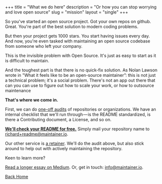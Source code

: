 +++
title = "What we do here"
description = "Or how you can stop worrying and love open source"
slug = "mission"
layout = "single"
+++

So you've started an open source project. Got your own repos on github. Great. You're part of the best solution to modern coding problems.

But then your project gets 1000 stars. You start having issues every day. And now, you're even tasked with maintaining an open source codebase from someone who left your company.

This is the invisible problem with Open Source. It's just as easy to start as it is difficult to maintain.

And the toughest part is that there is no quick-fix solution. As Nolan Lawson wrote in "What it feels like to be an open-source maintainer”: this is not just a technical problem; it's a social problem. There's not an app out there that can you can use to figure out how to scale your work, or how to outsource maintenance


**That's where we come in.**

First, we can do [one-off audits](https://plasso.com/s/KHnLKOSeK1) of repositories or organizations. We have an internal checklist that we'll run through — is the README standardized, is there a Contributing document, a License, and so on.

**[We'll check your README for free.](https://plasso.com/s/KHnLKOSeK1)** Simply mail your repository name to [richard+readme@maintainer.io](mailto:richard+readme@maintainer.io).

Our other service is [a retainer](https://plasso.com/s/RMPMGYmBER). We'll do the audit above, but also stick around to help out with actively maintaining the repository.

Keen to learn more?

[Read a longer essay on Medium](https://medium.com/p/f9717e4990ad). Or, get in touch: [info@maintainer.io](mailto:info@maintainer.io).

<p><a  class="btn btn-primary" href="/">Back Home</a></p>
